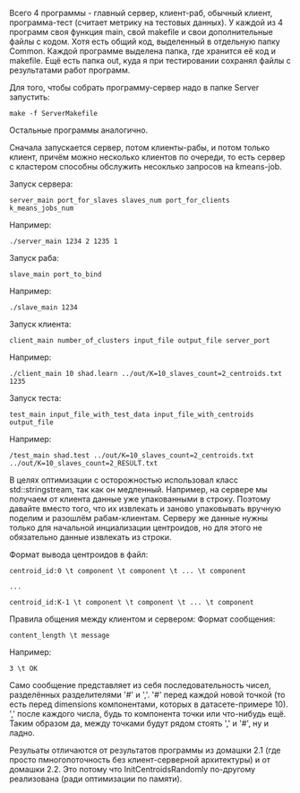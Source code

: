 Всего 4 программы - главный сервер, клиент-раб, обычный клиент, программа-тест (считает метрику на тестовых данных).
У каждой из 4 программ своя функция main, свой makefile и свои дополнительные файлы с кодом. Хотя есть общий код, выделенный
в отдельную папку Common.
Каждой программе выделена папка, где хранится её код  и makefile. 
Ещё есть папка out, куда я при тестировании сохранял файлы с результатами работ программ.



Для того, чтобы собрать программу-сервер надо в папке Server запустить:

	make -f ServerMakefile
Остальные программы аналогично.



Сначала запускается сервер, потом клиенты-рабы, и потом только клиент, причём можно несколько клиентов по очереди, то есть
сервер с кластером способны обслужить несоклько запросов на kmeans-job.

Запуск сервера:

	server_main port_for_slaves slaves_num port_for_clients k_means_jobs_num
Например:

	./server_main 1234 2 1235 1

Запуск раба:

	slave_main port_to_bind
Например:

	./slave_main 1234

Запуск клиента:

	client_main number_of_clusters input_file output_file server_port
Например:

	./client_main 10 shad.learn ../out/K=10_slaves_count=2_centroids.txt 1235
	
Запуск теста:

	test_main input_file_with_test_data input_file_with_centroids output_file
Например:

	/test_main shad.test ../out/K=10_slaves_count=2_centroids.txt ../out/K=10_slaves_count=2_RESULT.txt 



В целях оптимизации с осторожностью использовал класс std::stringstream, так как он медленный. Например, на сервере
мы получаем от клиента данные уже упакованными в строку. Поэтому давайте вместо того, что их извлекать и заново упаковывать
вручную поделим и разошлём рабам-клиентам. Серверу же данные нужны только для начальной инциализации центроидов, но
для этого не обязательно данные извлекать из строки.



Формат вывода центроидов в файл:

	centroid_id:0 \t component \t component \t ... \t component
	
	...
	
	centroid_id:K-1 \t component \t component \t ... \t component
 
Правила общения между клиентом и сервером:
Формат сообщения:

	content_length \t message
Например:

	3 \t OK

Само сообщение представляет из себя последовательность чисел, разделённых разделителями '#' и ','.
'#' перед каждой новой точкой (то есть перед dimensions компонентами, которых в датасете-примере 10).
',' после каждого числа, будь то компонента точки или что-нибудь ещё. Таким образом да, между точками будут рядом
стоять ',' и '#', ну и ладно.



Резульаты отличаются от результатов программы из домашки 2.1 (где просто пмногопоточность без клиент-серверной архитектуры)
и от домашки 2.2. Это потому что InitCentroidsRandomly по-другому реализована (ради оптимизации по памяти).
